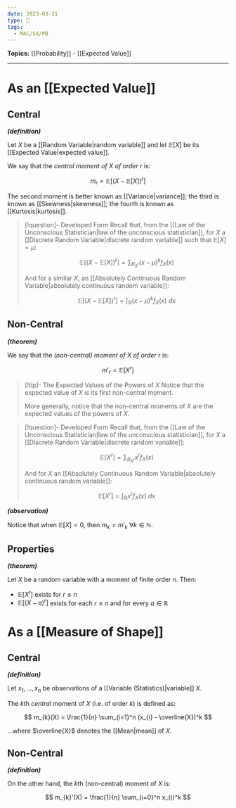 ```yaml
---
date: 2023-03-31
type: 🧠
tags:
  - MAC/S4/PB
---
```


**Topics:** [[Probability]] - [[Expected Value]]

---

# As an [[Expected Value]]

## Central

_**(definition)**_

Let $X$ be a [[Random Variable|random variable]] and let $\mathbb{E}[X]$ be its [[Expected Value|expected value]].

We say that the _central moment of $X$ of order $r$_ is:

$$
m_{r} = \mathbb{E}[(X - \mathbb{E}[X])^r]
$$

The second moment is better known as [[Variance|variance]]; the third is known as [[Skewness|skewness]]; the fourth is known as [[Kurtosis|kurtosis]].

> [!question]- Developed Form
> Recall that, from the [[Law of the Unconscious Statistician|law of the unconscious statistician]], for $X$ a [[Discrete Random Variable|discrete random variable]] such that $\mathbb{E}[X] = \mu$:
>
> $$
> \mathbb{E}[(X - \mathbb{E}[X])^{r}] = \sum_{R_{X^r}} (x - \mu)^{k} f_X(x)
> $$
>
> And for a similar $X$, an [[Absolutely Continuous Random Variable|absolutely continuous random variable]]:
>
> $$
> \mathbb{E}[(X - \mathbb{E}[X])^{r}] = \int_\mathbb{R} (x - \mu)^{k} f_X(x)\ dx
> $$

## Non-Central

_**(theorem)**_

We say that the _(non-central) moment of $X$ of order $r$_ is:

$$
m'_{r} = \mathbb{E}[X^r]
$$

> [!tip]- The Expected Values of the Powers of $X$
> Notice that the expected value of $X$ is its first non-central moment.
>
> More generally, notice that the non-central moments of $X$ are the expected values of the powers of $X$.

> [!question]- Developed Form
> Recall that, from the [[Law of the Unconscious Statistician|law of the unconscious statistician]], for $X$ a [[Discrete Random Variable|discrete random variable]]:
>
> $$
> \mathbb{E}[X^r] = \sum_{R_{X^r}} x^r f_X(x)
> $$
>
> And for $X$ an [[Absolutely Continuous Random Variable|absolutely continuous random variable]]:
>
> $$
> \mathbb{E}[X^r] = \int_\mathbb{R} x^r f_X(x)\ dx
> $$

_**(observation)**_

Notice that when $\mathbb{E}[X] = 0$, then $m_{k} = m'_{k}\ \forall k \in \mathbb{N}$.

## Properties

_**(theorem)**_

Let $X$ be a random variable with a moment of finite order $n$. Then:

- $\mathbb{E}[X^r]$ exists for $r \leq n$
- $\mathbb{E}[(X-a)^r]$ exists for each $r \leq n$ and for every $a \in \mathbb{R}$

# As a [[Measure of Shape]]

## Central

_**(definition)**_

Let $x_{1}, \dots, x_{n}$ be observations of a [[Variable (Statistics)|variable]] $X$.

The $k$th _central_ moment of $X$ (i.e. of order $k$) is defined as:

$$
m_{k}(X) = \frac{1}{n} \sum_{i=1}^n (x_{i} - \overline{X})^k
$$

…where $\overline{X}$ denotes the [[Mean|mean]] of $X$.

## Non-Central

_**(definition)**_

On the other hand, the $k$th (non-central) moment of $X$ is:

$$
m_{k}'(X) = \frac{1}{n} \sum_{i=0}^n x_{i}^k
$$
